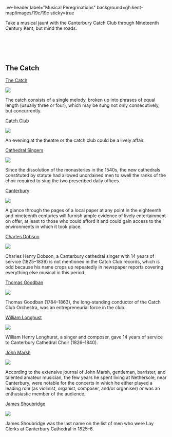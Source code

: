.ve-header label="Musical Peregrinations" background=gh:kent-map/images/19c/19c sticky=true
    
Take a musical jaunt with the Canterbury Catch Club through Nineteenth Century Kent, but mind the roads.

# &nbsp; 
<param class="cards">

## The Catch

[The Catch](19c-catch-music)

![](https://iiif.juncture-digital.org/thumbnail?url=https://upload.wikimedia.org/wikipedia/commons/4/4a/Sumerisicumenharleyms.jpg)

The catch consists of a single melody, broken up into phrases of equal length (usually three or four), which may be sung not only consecutively, but concurrently. 

[Catch Club](19c-catch-club)  

![](https://iiif.juncture-digital.org/thumbnail?url=https://stor.artstor.org/stor/4422f81a-1554-4ec0-878a-81e2e415fdf7)

An evening at the theatre or the catch club could be a lively affair.

[Cathedral Singers](19c-cathedral-singing)   

![](https://iiif.juncture-digital.org/thumbnail?url=https://stor.artstor.org/stor/ba0b9603-51bd-47bd-ac28-54aabc6b784a)

Since the dissolution of the monasteries in the 1540s, the new cathedrals constituted by statute had allowed unordained men to swell the ranks of the choir required to sing the two prescribed daily offices.

[Canterbury](19c-music-canterbury)

![](https://iiif.juncture-digital.org/thumbnail?url=https://stor.artstor.org/stor/93b03451-8b11-4ca9-a588-220af7b2f953)

A glance through the pages of a local paper at any point in the eighteenth and nineteenth centuries will furnish ample evidence of lively entertainment on offer, at least to those who could afford it and could gain access to the environments in which it took place.

[Charles Dobson](19c-charles-dobson-biography)   

![](https://iiif.juncture-digital.org/thumbnail?url=https://stor.artstor.org/stor/4422f81a-1554-4ec0-878a-81e2e415fdf7)

Charles Henry Dobson, a Canterbury cathedral singer with 14 years of service (1825–1839) is not mentioned in the Catch Club records, which is odd because his name crops up repeatedly in newspaper reports covering everything else musical in this period. 

[Thomas Goodban](19c-thomas-goodban-biography)   

![](https://iiif.juncture-digital.org/thumbnail?url=https://stor.artstor.org/stor/4422f81a-1554-4ec0-878a-81e2e415fdf7)

Thomas Goodban (1784–1863), the long-standing conductor of the Catch Club Orchestra, was an entrepreneurial force in the club.

[William Longhust](19c-william-longhurst-biography)   

![](https://iiif.juncture-digital.org/thumbnail?url=https://stor.artstor.org/stor/8e1da9c2-ddfb-411c-bba3-b5739d958ca6)

William Henry Longhurst, a singer and composer, gave 14 years of service to Canterbury Cathedral Choir (1826–1840).

[John Marsh](19c-john-marsh-biography)   

![](https://iiif.juncture-digital.org/thumbnail?url=https://stor.artstor.org/stor/4422f81a-1554-4ec0-878a-81e2e415fdf7)

According to the extensive journal of John Marsh, gentleman, barrister, and talented amateur musician, the few years he spent living at Nethersole, near Canterbury, were notable for the concerts in which he either played a leading role (as violinist, organist, composer, and/or organiser) or was an enthusiastic member of the audience. 

[James Shoubridge](19c-james-shoubridge)  

![](https://iiif.juncture-digital.org/thumbnail?url=https://stor.artstor.org/stor/2c31e2ed-8f07-4a4e-b1a8-deaeab5b045d)

James Shoubridge was the last name on the list of men who were Lay Clerks at Canterbury Cathedral in 1825–6.
